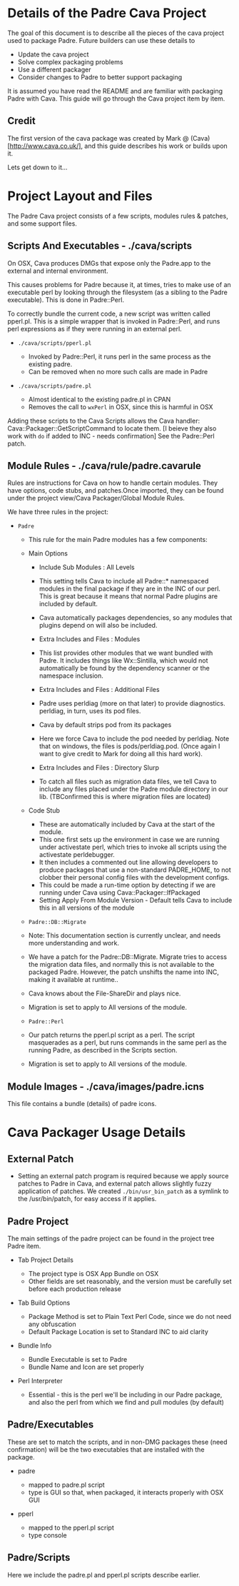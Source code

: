 Details of the Padre Cava Project
=================================
The goal of this document is to describe all the pieces of the cava project used to package Padre. Future builders can use these details to 

*  Update the cava project
*  Solve complex packaging problems
*  Use a different packager
*  Consider changes to Padre to better support packaging

It is assumed you have read the README and are familiar with packaging Padre with Cava. This guide will go through the Cava project item by item.

Credit
------
The first version of the cava package was created by Mark @ (Cava)[http://www.cava.co.uk/], and this guide describes his work or builds upon it.

Lets get down to it...

Project Layout and Files
========================
The Padre Cava project consists of a few scripts, modules rules & patches, and some support files.

Scripts And Executables - ./cava/scripts
--------------------------------------
On OSX, Cava produces DMGs that expose only the Padre.app to the external and internal environment.

This causes problems for Padre because it, at times, tries to make use of an executable perl by looking through the filesystem (as a sibling to the Padre executable). This is done in Padre::Perl.

To correctly bundle the current code, a new script was written called pperl.pl. This is a simple wrapper that is invoked in Padre::Perl, and runs perl expressions as if they were running in an external perl.

*  `./cava/scripts/pperl.pl`
   * Invoked by Padre::Perl, it runs perl in the same process as the existing padre.
   * Can be removed when no more such calls are made in Padre

*  `./cava/scripts/padre.pl`
   * Almost identical to the existing padre.pl in CPAN
   * Removes the call to `wxPerl` in OSX, since this is harmful in OSX

Adding these scripts to the Cava Scripts allows the Cava handler: Cava::Packager::GetScriptCommand to locate them. [I beieve they also work with `do` if added to INC - needs confirmation] See the Padre::Perl patch.

Module Rules - ./cava/rule/padre.cavarule
---------------------------------------
Rules are instructions for Cava on how to handle certain modules. They have options, code stubs, and patches.Once imported, they can be found under the project view/Cava Packager/Global Module Rules.

We have three rules in the project:

*  `Padre`
   * This rule for the main Padre modules has a few components:
   * Main Options
     * Include Sub Modules : All Levels
     * This setting tells Cava to include all Padre::* namespaced modules in the final package if they are in the INC of our perl. This is great because it means that normal Padre plugins are included by default.
     * Cava automatically packages dependencies, so any modules that plugins depend on will also be included.
     
     * Extra Includes and Files : Modules
     * This list provides other modules that we want bundled with Padre. It includes things like Wx::Sintilla, which would not automatically be found by the dependency scanner or the namespace inclusion.
     
     * Extra Includes and Files : Additional Files
     * Padre uses perldiag (more on that later) to provide diagnostics. perldiag, in turn, uses its pod files.
     * Cava by default strips pod from its packages
     * Here we force Cava to include the pod needed by perldiag. Note that on windows, the files is pods/perldiag.pod. (Once again I want to give credit to Mark for doing all this hard work).
     
     * Extra Includes and Files : Directory Slurp
     * To catch all files such as migration data files, we tell Cava to include any files placed under the Padre module directory in our lib. (TBConfirmed this is where migration files are located)

   * Code Stub
      * These are automatically included by Cava at the start of the module.
      * This one first sets up the environment in case we are running under activestate perl, which tries to invoke all scripts using the activestate perldebugger.
      * It then includes a commented out line allowing developers to produce packages that use a non-standard PADRE_HOME, to not clobber their personal config files with the development configs.
      * This could be made a run-time option by detecting if we are running under Cava using Cava::Packager::IfPackaged
      * Setting Apply From Module Version - Default tells Cava to include this in all versions of the module

   *   `Padre::DB::Migrate`
      * Note: This documentation section is currently unclear, and needs more understanding and work.
      * We have a patch for the Padre::DB::Migrate. Migrate tries to access the migration data files, and normally this is not available to the packaged Padre. However, the patch unshifts the name into INC, making it available at runtime..
      * Cava knows about the File-ShareDir and plays nice.
      * Migration is set to apply to All versions of the module.

   *   `Padre::Perl`
      * Our patch returns the pperl.pl script as a perl. The script masquerades as a perl, but runs commands in the same perl as the running Padre, as described in the Scripts section.
      * Migration is set to apply to All versions of the module.

Module Images - ./cava/images/padre.icns
----------------------------------------
This file contains a bundle (details) of padre icons.

Cava Packager Usage Details
===========================
     
External Patch
--------------
* Setting an external patch program is required because we apply source patches to Padre in Cava, and external patch allows slightly fuzzy application of patches. We created `./bin/usr_bin_patch` as a symlink to the /usr/bin/patch, for easy access if it applies.

Padre Project
-------------
The main settings of the padre project can be found in the project tree Padre item.

*  Tab Project Details
   * The project type is OSX App Bundle on OSX
   * Other fields are set reasonably, and the version must be carefully set before each production release
   
*  Tab Build Options
   * Package Method is set to Plain Text Perl Code, since we do not need any obfuscation
   * Default Package Location is set to Standard INC to aid clarity

*  Bundle Info
   * Bundle Executable is set to Padre
   * Bundle Name and Icon are set properly
   
* Perl Interpreter
   * Essential - this is the perl we'll be including in our Padre package, and also the perl from which we find and pull modules (by default)
   
Padre/Executables
-----------------
These are set to match the scripts, and in non-DMG packages these (need confirmation) will be the two executables that are installed with the package.

* padre
   * mapped to padre.pl script
   * type is GUI so that, when packaged, it interacts properly with OSX GUI
   
* pperl
   * mapped to the pperl.pl script
   * type console
   
Padre/Scripts
-------------
Here we include the padre.pl and pperl.pl scripts describe earlier.
